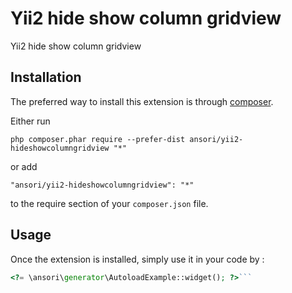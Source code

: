 Yii2 hide show column gridview
==============================
Yii2 hide show column gridview

Installation
------------

The preferred way to install this extension is through [composer](http://getcomposer.org/download/).

Either run

```
php composer.phar require --prefer-dist ansori/yii2-hideshowcolumngridview "*"
```

or add

```
"ansori/yii2-hideshowcolumngridview": "*"
```

to the require section of your `composer.json` file.


Usage
-----

Once the extension is installed, simply use it in your code by  :

```php
<?= \ansori\generator\AutoloadExample::widget(); ?>```